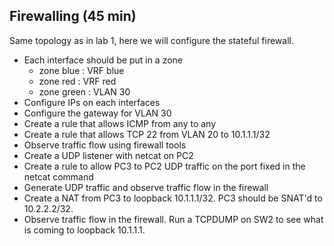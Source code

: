 ## Firewalling (45 min)

Same topology as in lab 1, here we will configure the stateful firewall.

- Each interface should be put in a zone
   - zone blue : VRF blue
   - zone red : VRF red
   - zone green : VLAN 30
- Configure IPs on each interfaces
- Configure the gateway for VLAN 30
- Create a rule that allows ICMP from any to any
- Create a rule that allows TCP 22 from VLAN 20 to 10.1.1.1/32
- Observe traffic flow using firewall tools
- Create a UDP listener with netcat on PC2
- Create a rule to allow PC3 to PC2 UDP traffic on the port fixed in the netcat command
- Generate UDP traffic and observe traffic flow in the firewall
- Create a NAT from PC3 to loopback 10.1.1.1/32. PC3 should be SNAT'd to 10.2.2.2/32.
- Observe traffic flow in the firewall. Run a TCPDUMP on SW2 to see what is coming to loopback 10.1.1.1.
